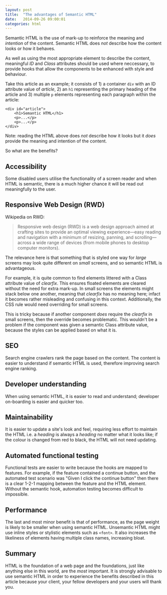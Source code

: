 ```yaml
---
layout: post
title:  "The advantages of Semantic HTML"
date:   2014-09-26 09:00:01
categories: html
---
```


Semantic HTML is the use of mark-up to reinforce the meaning and *intention* of the content. Semantic HTML does *not* describe how the content looks or how it behaves.

As well as using the most appropriate element to describe the content, meaningful *ID* and *Class* attributes should be used where neccessary, to provide hooks that allow the components to be enhanced with style and behaviour.

Take this article as an example; it consists of 1) a container `div` with an ID attribute value of *article*, 2) an `h1` representing the primary heading of the article and 3) multiple `p` elements representing each paragraph within the article:

	<div id="article">
		<h1>Semantic HTML</h1>
		<p>...</p>
		<p>...</p>
	</div>

Note: reading the HTML above does *not* describe how it looks but it *does* provide the meaning and intention of the content.

So what are the benefits?

## Accessibility

Some disabled users utilise the functionality of a screen reader and when HTML is semantic, there is a much higher chance it will be read out meaningfully to the user.

## Responsive Web Design (RWD)

Wikipedia on RWD:

> Responsive web design (RWD) is a web design approach aimed at crafting sites to provide an optimal viewing experience—easy reading and navigation with a minimum of resizing, panning, and scrolling—across a wide range of devices (from mobile phones to desktop computer monitors).

The relevance here is that something that is styled one way for *large* screens may look quite different on *small* screens, and so semantic HTML is advantageous.

For example, it is quite common to find elements littered with a Class attribute value of *clearfix*. This ensures floated elements are cleared without the need for extra mark-up. In small screens the elements might stack below one another, meaning that *clearfix* has no meaning here; infact it becomes rather misleading and confusing in this context. Additionally, the CSS rule would need overriding for small screens.

This is tricky because if another component *does* require the *clearfix* in small screens, then the override becomes problematic. This wouldn't be a problem if the component was given a semantic Class attribute value, because the styles can be applied based on what it is.

## SEO

Search engine crawlers rank the page based on the content. The content is easier to understand if semantic HTML is used, therefore improving search engine ranking.

## Developer understanding

When using semantic HTML, it is easier to read and understand; developer on-boarding is easier and quicker too.

## Maintainability

It is easier to update a site's look and feel, requiring less effort to maintain the HTML i.e. a *heading* is always a *heading* no matter what it looks like; if the colour is changed from red to black, the HTML will not need updating.

## Automated functional testing

Functional tests are easier to write because the hooks are mapped to features. For example, if the feature contained a continue button, and the automated test scenario was "Given I click the continue button" then there is a clear 1-2-1 mapping between the feature and the HTML element. Without the semantic hook, automation testing becomes difficult to impossible.

## Performance

The last and most minor benefit is that of performance, as the page weight is likely to be smaller when using semantic HTML. Unsemantic HTML might use inline styles or stylistic elements such as `<font>`. It also increases the likeliness of elements having multiple class names, increasing bloat.

## Summary

HTML is the foundation of a web page and the foundations, just like anything else in this world, are the *most* important. It is strongly advisable to use semantic HTML in order to experience the benefits described in this article because your client, your fellow developers and your users will thank you.